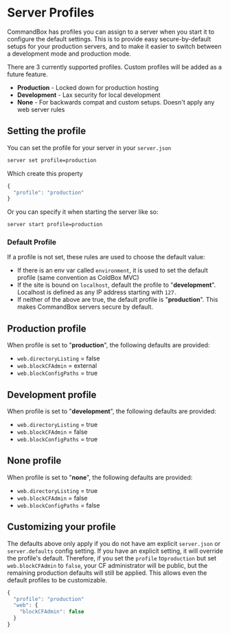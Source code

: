 # Server Profiles

CommandBox has profiles you can assign to a server when you start it to configure the default settings.  This is to provide easy secure-by-default setups for your production servers, and to make it easier to switch between a development mode and production mode.

There are 3 currently supported profiles.  Custom profiles will be added as a future feature.

* **Production** - Locked down for production hosting
* **Development** - Lax security for local development
* **None** - For backwards compat and custom setups. Doesn't apply any web server rules

## Setting the profile

You can set the profile for your server in your `server.json` 

```bash
server set profile=production
```

Which create this property

```javascript
{
  "profile": "production"
}
```

Or you can specify it when starting the server like so:

```bash
server start profile=production
```

### Default Profile

If a profile is not set, these rules are used to choose the default value:

* If there is an env var called `environment`, it is used to set the default profile \(same convention as ColdBox MVC\)
* If the site is bound on `localhost`, default the profile to "**development**".  Localhost is defined as any IP address starting with `127.`
* If neither of the above are true, the default profile is "**production**".  This makes CommandBox servers secure by default.

## **Production** profile

When profile is set to "**production**", the following defaults are provided:

* `web.directoryListing` = false
* `web.blockCFAdmin` = external
* `web.blockConfigPaths` = true

## Development profile

When profile is set to "**development**", the following defaults are provided:

* `web.directoryListing` = true
* `web.blockCFAdmin` = false
* `web.blockConfigPaths` = true

## None profile

When profile is set to "**none**", the following defaults are provided:

* `web.directoryListing` = true
* `web.blockCFAdmin` = false
* `web.blockConfigPaths` = false

## Customizing your profile

The defaults above only apply if you do not have am explicit `server.json` or `server.defaults` config setting.  If you have an explicit setting, it will override the profile's default.  Therefore, if you set the `profile` to`production` but set `web.blockCFAdmin` to `false`, your CF administrator will be public, but the remaining production defaults will still be applied.  This allows even the default profiles to be customizable.

```javascript
{
  "profile": "production"
  "web": {
    "blockCFAdmin": false
  }
}
```



